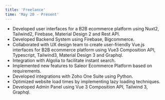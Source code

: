 ```yaml
---
title: 'Freelance'
time: 'May 20 - Present'
---
```


- Developed user interfaces for a B2B ecommerce platform using Nuxt2, Tailwind2, Firebase, Material Design 2 and Rest API.
- Developed Backend System using Firebase, Bigcommerce.
- Collaborated with UX design team to create user-friendly Vue.js interfaces for B2B ecommerce platform using Vue3 Composition API, Typescript, Tailwind3, Material Design 3 and Graphql.
- Integration with Algolia to facilitate instant search.
- Implemented new features to Saleor Ecommerce Platform based on requirements.
- Developed integrations with Zoho One Suite using Python.
- Optimized website load times by implementing lazy loading techniques.
- Developed Admin Panel using Vue 3 Composition API, Tailwind 3, Graphql.
